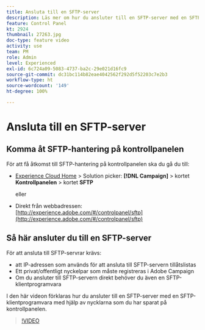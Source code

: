 ```yaml
---
title: Ansluta till en SFTP-server
description: Läs mer om hur du ansluter till en SFTP-server med en SFTP-klientprogramvara med hjälp av nycklarna som du har sparat i kontrollpanelen.
feature: Control Panel
kt: 2924
thumbnail: 27263.jpg
doc-type: feature video
activity: use
team: PM
role: Admin
level: Experienced
exl-id: 6c724a09-5083-4737-ba2c-29e021d16fc9
source-git-commit: dc31bc114b82eae4042562f292d5f52203c7e2b3
workflow-type: ht
source-wordcount: '149'
ht-degree: 100%

---
```


# Ansluta till en SFTP-server

## Komma åt SFTP-hantering på kontrollpanelen

För att få åtkomst till SFTP-hantering på kontrollpanelen ska du gå du till:

* [Experience Cloud Home](https://experience.adobe.com/#/home) > Solution picker: **[!DNL Campaign]** > kortet **Kontrollpanelen** > kortet **SFTP**

   eller
* Direkt från webbadressen: [http://experience.adobe.com/#/controlpanel/sftp](http://experience.adobe.com/#/controlpanel/sftp)

## Så här ansluter du till en SFTP-server

För att ansluta till SFTP-servrar krävs:

* att IP-adressen som används för att ansluta till SFTP-servern tillåtslistas
* Ett privat/offentligt nyckelpar som måste registreras i Adobe Campaign
* Om du ansluter till SFTP-servern direkt behöver du även en SFTP-klientprogramvara

I den här videon förklaras hur du ansluter till en SFTP-server med en SFTP-klientprogramvara med hjälp av nycklarna som du har sparat på kontrollpanelen.

>[!VIDEO](https://video.tv.adobe.com/v/27263?quality=12)
